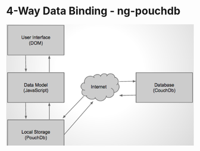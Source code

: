 <h1>4-Way Data Binding - ng-pouchdb</h1>
<img src="resources/ionic/ionic-4way-databinding.png">
<!-- .element: class="medium-small" -->